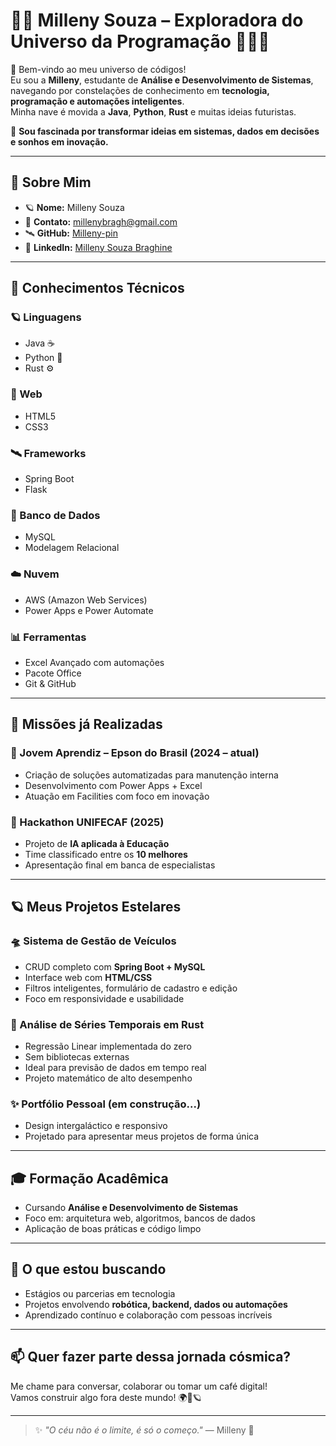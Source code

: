 # 🌌✨ Milleny Souza – Exploradora do Universo da Programação 👩‍🚀💫

🚀 Bem-vindo ao meu universo de códigos!  
Eu sou a **Milleny**, estudante de **Análise e Desenvolvimento de Sistemas**, navegando por constelações de conhecimento em **tecnologia, programação e automações inteligentes**.  
Minha nave é movida a **Java**, **Python**, **Rust** e muitas ideias futuristas.  

🌠 **Sou fascinada por transformar ideias em sistemas, dados em decisões e sonhos em inovação.**

---

## 🧬 Sobre Mim

- 🪐 **Nome:** Milleny Souza  
- 📡 **Contato:** millenybragh@gmail.com  
- 🛰️ **GitHub:** [Milleny-pin](https://github.com/Milleny-pin)  
- 🔗 **LinkedIn:** [Milleny Souza Braghine](https://www.linkedin.com/in/millenysouzabraghine/)

---

## 🔭 Conhecimentos Técnicos

### 🪐 Linguagens
- Java ☕  
- Python 🐍  
- Rust ⚙️  

### 🚀 Web
- HTML5  
- CSS3  

### 🛰️ Frameworks
- Spring Boot  
- Flask  

### 💾 Banco de Dados
- MySQL  
- Modelagem Relacional  

### ☁️ Nuvem
- AWS (Amazon Web Services)  
- Power Apps e Power Automate  

### 📊 Ferramentas
- Excel Avançado com automações  
- Pacote Office  
- Git & GitHub  

---

## 🚀 Missões já Realizadas

### 🌌 Jovem Aprendiz – Epson do Brasil (2024 – atual)
- Criação de soluções automatizadas para manutenção interna  
- Desenvolvimento com Power Apps + Excel  
- Atuação em Facilities com foco em inovação  

### 🌠 Hackathon UNIFECAF (2025)
- Projeto de **IA aplicada à Educação**  
- Time classificado entre os **10 melhores**  
- Apresentação final em banca de especialistas  

---

## 🪐 Meus Projetos Estelares

### 🛸 Sistema de Gestão de Veículos
- CRUD completo com **Spring Boot + MySQL**
- Interface web com **HTML/CSS**
- Filtros inteligentes, formulário de cadastro e edição
- Foco em responsividade e usabilidade

### 🌌 Análise de Séries Temporais em Rust
- Regressão Linear implementada do zero
- Sem bibliotecas externas
- Ideal para previsão de dados em tempo real
- Projeto matemático de alto desempenho

### ✨ Portfólio Pessoal (em construção...)
- Design intergaláctico e responsivo
- Projetado para apresentar meus projetos de forma única

---

## 🎓 Formação Acadêmica

- Cursando **Análise e Desenvolvimento de Sistemas**
- Foco em: arquitetura web, algoritmos, bancos de dados
- Aplicação de boas práticas e código limpo

---

## 🌟 O que estou buscando

- Estágios ou parcerias em tecnologia  
- Projetos envolvendo **robótica, backend, dados ou automações**  
- Aprendizado contínuo e colaboração com pessoas incríveis  

---

## 📫 Quer fazer parte dessa jornada cósmica?

Me chame para conversar, colaborar ou tomar um café digital!  
Vamos construir algo fora deste mundo! 🌍🚀🪐

---

> ✨ *"O céu não é o limite, é só o começo."* — Milleny 🌌

